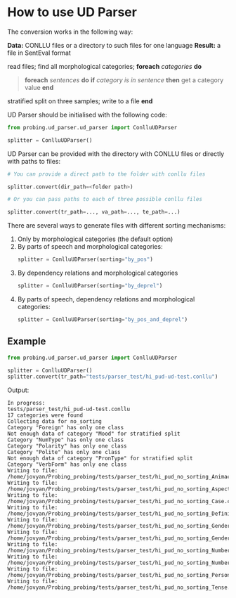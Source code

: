 # How to use UD Parser

The conversion works in the following way:

**Data:** CONLLU files or a directory to such files for one language
**Result:** a file in SentEval format

read files;
find all morphological categories;
**foreach** *categories* **do**
> **foreach** *sentences* **do**
**if** *category is in sentence* **then**
get a category value
**end**
>
stratified split on three samples;
write to a file
**end**

UD Parser should be initialised with the following code:

```python
from probing.ud_parser.ud_parser import ConlluUDParser

splitter = ConlluUDParser()
```

UD Parser can be provided with the directory with CONLLU files or directly with paths to files:
```python
# You can provide a direct path to the folder with conllu files

splitter.convert(dir_path=<folder path>)

# Or you can pass paths to each of three possible conllu files

splitter.convert(tr_path=..., va_path=..., te_path=...)
```

There are several ways to generate files with different sorting mechanisms:
1. Only by morphological categories (the default option)
2. By parts of speech and morphological categories:
    ```python
    splitter = ConlluUDParser(sorting="by_pos")
    ```
3. By dependency relations and morphological categories
    ```python
    splitter = ConlluUDParser(sorting="by_deprel")
    ```
4. By parts of speech, dependency relations and morphological categories:
    ```python
    splitter = ConlluUDParser(sorting="by_pos_and_deprel")
    ```
    
    
## Example
```python
from probing.ud_parser.ud_parser import ConlluUDParser

splitter = ConlluUDParser()
splitter.convert(tr_path="tests/parser_test/hi_pud-ud-test.conllu")
```

Output:
```
In progress:
tests/parser_test/hi_pud-ud-test.conllu
17 categories were found
Collecting data for no_sorting
Category "Foreign" has only one class
Not enough data of category "Mood" for stratified split
Category "NumType" has only one class
Category "Polarity" has only one class
Category "Polite" has only one class
Not enough data of category "PronType" for stratified split
Category "VerbForm" has only one class
Writing to file: /home/jovyan/Probing_probing/tests/parser_test/hi_pud_no_sorting_Animacy.csv
Writing to file: /home/jovyan/Probing_probing/tests/parser_test/hi_pud_no_sorting_Aspect.csv
Writing to file: /home/jovyan/Probing_probing/tests/parser_test/hi_pud_no_sorting_Case.csv
Writing to file: /home/jovyan/Probing_probing/tests/parser_test/hi_pud_no_sorting_Definite.csv
Writing to file: /home/jovyan/Probing_probing/tests/parser_test/hi_pud_no_sorting_Gender.csv
Writing to file: /home/jovyan/Probing_probing/tests/parser_test/hi_pud_no_sorting_Gender[psor].csv
Writing to file: /home/jovyan/Probing_probing/tests/parser_test/hi_pud_no_sorting_Number.csv
Writing to file: /home/jovyan/Probing_probing/tests/parser_test/hi_pud_no_sorting_Number[psor].csv
Writing to file: /home/jovyan/Probing_probing/tests/parser_test/hi_pud_no_sorting_Person.csv
Writing to file: /home/jovyan/Probing_probing/tests/parser_test/hi_pud_no_sorting_Tense.csv
```


